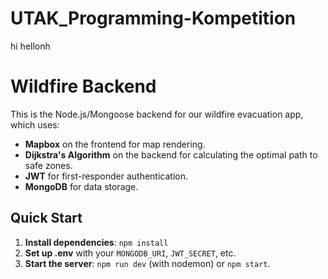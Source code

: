# UTAK_Programming-Kompetition

hi
hellonh
# Wildfire Backend

This is the Node.js/Mongoose backend for our wildfire evacuation app, which uses:
- **Mapbox** on the frontend for map rendering.
- **Dijkstra's Algorithm** on the backend for calculating the optimal path to safe zones.
- **JWT** for first-responder authentication.
- **MongoDB** for data storage.

## Quick Start

1. **Install dependencies**: `npm install`
2. **Set up .env** with your `MONGODB_URI`, `JWT_SECRET`, etc.
3. **Start the server**: `npm run dev` (with nodemon) or `npm start`.

